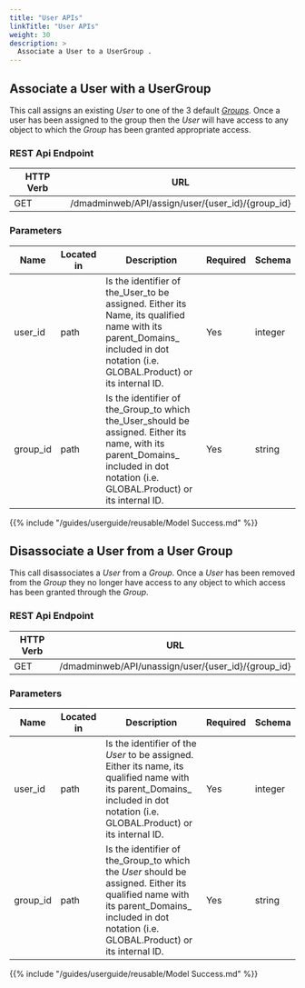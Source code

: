 ```yaml
---
title: "User APIs"
linkTitle: "User APIs"
weight: 30
description: >
  Associate a User to a UserGroup .
---
```



## Associate a User with a UserGroup

This call assigns an existing _User_ to one of the 3 default [_Groups_](/guides/userguide/ortleiusgroups/). Once a user has been assigned to the group then the _User_ will have access to any object to which the _Group_ has been granted appropriate access.

### REST Api Endpoint

| HTTP Verb | URL                                              |
|-----------|--------------------------------------------------|
| GET       | /dmadminweb/API/assign/user/{user_id}/{group_id} |

### Parameters

| Name     | Located in | Description                                                                                                                                                                       | Required | Schema  |
|----------|------------|-----------------------------------------------------------------------------------------------------------------------------------------------------------------------------------|----------|---------|
| user_id  | path       | Is the identifier of the_User_to be assigned. Either its Name, its qualified name with its parent_Domains_ included in dot notation (i.e. GLOBAL.Product) or its internal ID.     | Yes      | integer |
| group_id | path       | Is the identifier of the_Group_to which the_User_should be assigned. Either its name, with its parent_Domains_ included in dot notation (i.e. GLOBAL.Product) or its internal ID. | Yes      | string  |

{{% include "/guides/userguide/reusable/Model Success.md" %}}

## Disassociate a User from a User Group

This call disassociates a _User_ from a _Group_. Once a _User_ has been removed from the _Group_ they no longer have access to any object to which access has been granted through the _Group_.

### REST Api Endpoint

| HTTP Verb | URL                                                |
|-----------|----------------------------------------------------|
| GET       | /dmadminweb/API/unassign/user/{user_id}/{group_id} |

### Parameters

| Name     | Located in | Description                                                                                                                                                                                  | Required | Schema  |
|----------|------------|----------------------------------------------------------------------------------------------------------------------------------------------------------------------------------------------|----------|---------|
| user_id  | path       | Is the identifier of the _User_ to be assigned. Either its name, its qualified name with its parent_Domains_ included in dot notation (i.e. GLOBAL.Product) or its internal ID.              | Yes      | integer |
| group_id | path       | Is the identifier of the_Group_to which the _User_ should be assigned. Either its qualified name with its parent_Domains_ included in dot notation (i.e. GLOBAL.Product) or its internal ID. | Yes      | string  |

{{% include "/guides/userguide/reusable/Model Success.md" %}}

